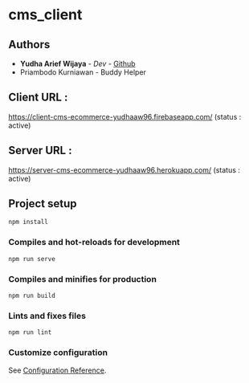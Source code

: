 # cms_client

## Authors

- **Yudha Arief Wijaya** - _Dev_ - [Github](https://github.com/yudhaaw96)
- Priambodo Kurniawan - Buddy Helper

## Client URL :

https://client-cms-ecommerce-yudhaaw96.firebaseapp.com/ (status : active)

## Server URL :

https://server-cms-ecommerce-yudhaaw96.herokuapp.com/ (status : active)

## Project setup
```
npm install
```

### Compiles and hot-reloads for development
```
npm run serve
```

### Compiles and minifies for production
```
npm run build
```

### Lints and fixes files
```
npm run lint
```

### Customize configuration
See [Configuration Reference](https://cli.vuejs.org/config/).
